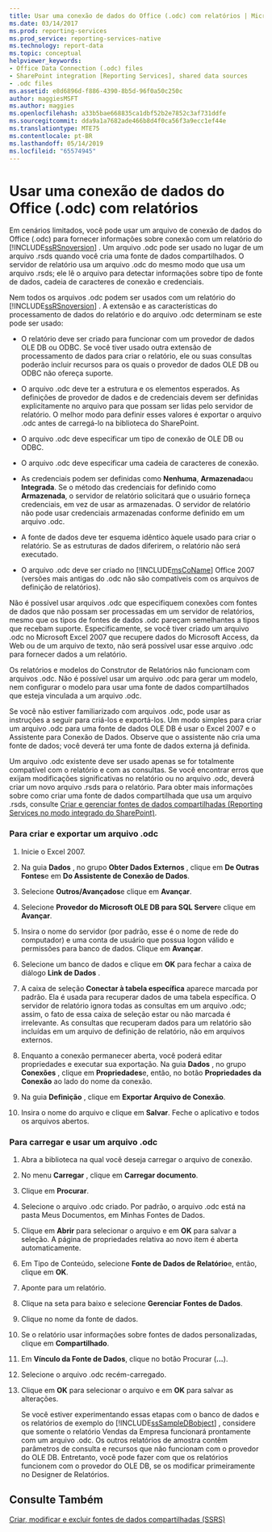 ```yaml
---
title: Usar uma conexão de dados do Office (.odc) com relatórios | Microsoft Docs
ms.date: 03/14/2017
ms.prod: reporting-services
ms.prod_service: reporting-services-native
ms.technology: report-data
ms.topic: conceptual
helpviewer_keywords:
- Office Data Connection (.odc) files
- SharePoint integration [Reporting Services], shared data sources
- .odc files
ms.assetid: e8d6896d-f886-4390-8b5d-96f0a50c250c
author: maggiesMSFT
ms.author: maggies
ms.openlocfilehash: a33b5bae668835ca1dbf52b2e7852c3af731ddfe
ms.sourcegitcommit: dda9a1a7682ade466b8d4f0ca56f3a9ecc1ef44e
ms.translationtype: MTE75
ms.contentlocale: pt-BR
ms.lasthandoff: 05/14/2019
ms.locfileid: "65574945"
---
```

# <a name="use-an-office-data-connection-odc-with-reports"></a>Usar uma conexão de dados do Office (.odc) com relatórios
  Em cenários limitados, você pode usar um arquivo de conexão de dados do Office (.odc) para fornecer informações sobre conexão com um relatório do [!INCLUDE[ssRSnoversion](../../includes/ssrsnoversion-md.md)] . Um arquivo .odc pode ser usado no lugar de um arquivo .rsds quando você cria uma fonte de dados compartilhados. O servidor de relatório usa um arquivo .odc do mesmo modo que usa um arquivo .rsds; ele lê o arquivo para detectar informações sobre tipo de fonte de dados, cadeia de caracteres de conexão e credenciais.  
  
 Nem todos os arquivos .odc podem ser usados com um relatório do [!INCLUDE[ssRSnoversion](../../includes/ssrsnoversion-md.md)] . A extensão e as características do processamento de dados do relatório e do arquivo .odc determinam se este pode ser usado:  
  
-   O relatório deve ser criado para funcionar com um provedor de dados OLE DB ou ODBC. Se você tiver usado outra extensão de processamento de dados para criar o relatório, ele ou suas consultas poderão incluir recursos para os quais o provedor de dados OLE DB ou ODBC não ofereça suporte.  
  
-   O arquivo .odc deve ter a estrutura e os elementos esperados. As definições de provedor de dados e de credenciais devem ser definidas explicitamente no arquivo para que possam ser lidas pelo servidor de relatório. O melhor modo para definir esses valores é exportar o arquivo .odc antes de carregá-lo na biblioteca do SharePoint.  
  
-   O arquivo .odc deve especificar um tipo de conexão de OLE DB ou ODBC.  
  
-   O arquivo .odc deve especificar uma cadeia de caracteres de conexão.  
  
-   As credenciais podem ser definidas como **Nenhuma**, **Armazenada**ou **Integrada**. Se o método das credenciais for definido como **Armazenada**, o servidor de relatório solicitará que o usuário forneça credenciais, em vez de usar as armazenadas. O servidor de relatório não pode usar credenciais armazenadas conforme definido em um arquivo .odc.  
  
-   A fonte de dados deve ter esquema idêntico àquele usado para criar o relatório. Se as estruturas de dados diferirem, o relatório não será executado.  
  
-   O arquivo .odc deve ser criado no [!INCLUDE[msCoName](../../includes/msconame-md.md)] Office 2007 (versões mais antigas do .odc não são compatíveis com os arquivos de definição de relatórios).  
  
 Não é possível usar arquivos .odc que especifiquem conexões com fontes de dados que não possam ser processadas em um servidor de relatórios, mesmo que os tipos de fontes de dados .odc pareçam semelhantes a tipos que recebam suporte. Especificamente, se você tiver criado um arquivo .odc no Microsoft Excel 2007 que recupere dados do Microsoft Access, da Web ou de um arquivo de texto, não será possível usar esse arquivo .odc para fornecer dados a um relatório.  
  
 Os relatórios e modelos do Construtor de Relatórios não funcionam com arquivos .odc. Não é possível usar um arquivo .odc para gerar um modelo, nem configurar o modelo para usar uma fonte de dados compartilhados que esteja vinculada a um arquivo .odc.  
  
 Se você não estiver familiarizado com arquivos .odc, pode usar as instruções a seguir para criá-los e exportá-los. Um modo simples para criar um arquivo .odc para uma fonte de dados OLE DB é usar o Excel 2007 e o Assistente para Conexão de Dados. Observe que o assistente não cria uma fonte de dados; você deverá ter uma fonte de dados externa já definida.  
  
 Um arquivo .odc existente deve ser usado apenas se for totalmente compatível com o relatório e com as consultas. Se você encontrar erros que exijam modificações significativas no relatório ou no arquivo .odc, deverá criar um novo arquivo .rsds para o relatório. Para obter mais informações sobre como criar uma fonte de dados compartilhada que usa um arquivo .rsds, consulte [Criar e gerenciar fontes de dados compartilhadas &#40;Reporting Services no modo integrado do SharePoint&#41;](https://msdn.microsoft.com/library/2d3428e4-a810-4e66-a287-ff18e57fad76).  
  
### <a name="to-create-and-export-an-odc-file"></a>Para criar e exportar um arquivo .odc  
  
1.  Inicie o Excel 2007.  
  
2.  Na guia **Dados** , no grupo **Obter Dados Externos** , clique em **De Outras Fontes**e em **Do Assistente de Conexão de Dados**.  
  
3.  Selecione **Outros/Avançados**e clique em **Avançar**.  
  
4.  Selecione **Provedor do Microsoft OLE DB para SQL Server**e clique em **Avançar**.  
  
5.  Insira o nome do servidor (por padrão, esse é o nome de rede do computador) e uma conta de usuário que possua logon válido e permissões para banco de dados. Clique em **Avançar**.  
  
6.  Selecione um banco de dados e clique em **OK** para fechar a caixa de diálogo **Link de Dados** .  
  
7.  A caixa de seleção **Conectar à tabela específica** aparece marcada por padrão. Ela é usada para recuperar dados de uma tabela específica. O servidor de relatório ignora todas as consultas em um arquivo .odc; assim, o fato de essa caixa de seleção estar ou não marcada é irrelevante. As consultas que recuperam dados para um relatório são incluídas em um arquivo de definição de relatório, não em arquivos externos.  
  
8.  Enquanto a conexão permanecer aberta, você poderá editar propriedades e executar sua exportação. Na guia **Dados** , no grupo **Conexões** , clique em **Propriedades**e, então, no botão **Propriedades da Conexão** ao lado do nome da conexão.  
  
9. Na guia **Definição** , clique em **Exportar Arquivo de Conexão**.  
  
10. Insira o nome do arquivo e clique em **Salvar**. Feche o aplicativo e todos os arquivos abertos.  
  
### <a name="to-upload-and-use-an-odc-file"></a>Para carregar e usar um arquivo .odc  
  
1.  Abra a biblioteca na qual você deseja carregar o arquivo de conexão.  
  
2.  No menu **Carregar** , clique em **Carregar documento**.  
  
3.  Clique em **Procurar**.  
  
4.  Selecione o arquivo .odc criado. Por padrão, o arquivo .odc está na pasta Meus Documentos, em Minhas Fontes de Dados.  
  
5.  Clique em **Abrir** para selecionar o arquivo e em **OK** para salvar a seleção. A página de propriedades relativa ao novo item é aberta automaticamente.  
  
6.  Em Tipo de Conteúdo, selecione **Fonte de Dados de Relatório**e, então, clique em **OK**.  
  
7.  Aponte para um relatório.  
  
8.  Clique na seta para baixo e selecione **Gerenciar Fontes de Dados**.  
  
9. Clique no nome da fonte de dados.  
  
10. Se o relatório usar informações sobre fontes de dados personalizadas, clique em **Compartilhado**.  
  
11. Em **Vínculo da Fonte de Dados**, clique no botão Procurar (**...**).  
  
12. Selecione o arquivo .odc recém-carregado.  
  
13. Clique em **OK** para selecionar o arquivo e em **OK** para salvar as alterações.  
  
     Se você estiver experimentando essas etapas com o banco de dados e os relatórios de exemplo do [!INCLUDE[ssSampleDBobject](../../includes/sssampledbobject-md.md)] , considere que somente o relatório Vendas da Empresa funcionará prontamente com um arquivo .odc. Os outros relatórios de amostra contêm parâmetros de consulta e recursos que não funcionam com o provedor do OLE DB. Entretanto, você pode fazer com que os relatórios funcionem com o provedor do OLE DB, se os modificar primeiramente no Designer de Relatórios.  
  
## <a name="see-also"></a>Consulte Também  
 [Criar, modificar e excluir fontes de dados compartilhadas &#40;SSRS&#41;](../../reporting-services/report-data/create-modify-and-delete-shared-data-sources-ssrs.md)  
  
  
